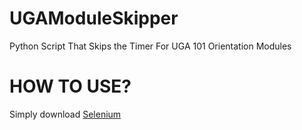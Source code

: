 # UGAModuleSkipper
Python Script That Skips the Timer For UGA 101 Orientation Modules

# HOW TO USE?
Simply download [Selenium](https://storage.googleapis.com/chrome-for-testing-public/125.0.6422.141/win64/ch)



